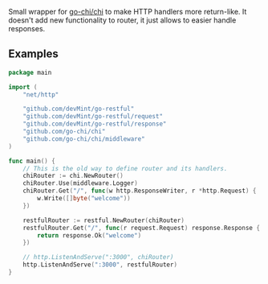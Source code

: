 Small wrapper for [go-chi/chi](https://github.com/go-chi/chi) to make HTTP handlers more return-like. It doesn't add new functionality to router, it just allows to easier handle responses.

## Examples

```go
package main

import (
	"net/http"

	"github.com/devMint/go-restful"
	"github.com/devMint/go-restful/request"
	"github.com/devMint/go-restful/response"
	"github.com/go-chi/chi"
	"github.com/go-chi/chi/middleware"
)

func main() {
	// This is the old way to define router and its handlers.
	chiRouter := chi.NewRouter()
	chiRouter.Use(middleware.Logger)
	chiRouter.Get("/", func(w http.ResponseWriter, r *http.Request) {
		w.Write([]byte("welcome"))
	})

	restfulRouter := restful.NewRouter(chiRouter)
	restfulRouter.Get("/", func(r request.Request) response.Response {
		return response.Ok("welcome")
	})

	// http.ListenAndServe(":3000", chiRouter)
	http.ListenAndServe(":3000", restfulRouter)
}
```